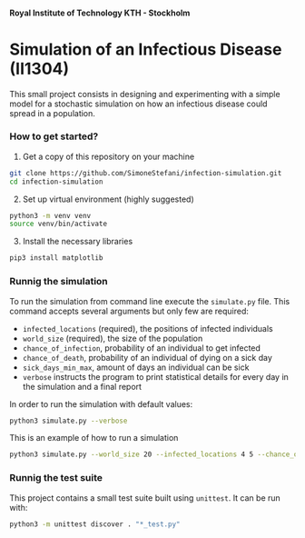 #### Royal Institute of Technology KTH - Stockholm
# Simulation of an Infectious Disease (II1304)

This small project consists in designing and experimenting with a simple model for a stochastic simulation on how an infectious disease could spread in a population. 

### How to get started?
1. Get a copy of this repository on your machine
```bash
git clone https://github.com/SimoneStefani/infection-simulation.git
cd infection-simulation
```

2. Set up virtual environment (highly suggested)
```bash
python3 -m venv venv
source venv/bin/activate
```

3. Install the necessary libraries
```bash
pip3 install matplotlib
```


### Runnig the simulation

To run the simulation from command line execute the `simulate.py` file. This command accepts several arguments but only few are required:
* `infected_locations` (required), the positions of infected individuals
* `world_size` (required), the size of the population
* `chance_of_infection`, probability of an individual to get infected
* `chance_of_death`, probability of an individual of dying on a sick day
* `sick_days_min_max`, amount of days an individual can be sick
* `verbose` instructs the program to print statistical details for every day in the simulation and a final report

In order to run the simulation with default values:
```bash
python3 simulate.py --verbose
```

This is an example of how to run a simulation
```bash
python3 simulate.py --world_size 20 --infected_locations 4 5 --chance_of_infection 0.3 --chance_of_death 0.2 --sick_days_min_max 3 6 --verbose
```

### Runnig the test suite

This project contains a small test suite built using `unittest`. It can be run with:
```bash
python3 -m unittest discover . "*_test.py"
```
